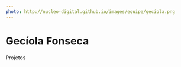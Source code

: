 ```yaml
---
photo: http://nucleo-digital.github.io/images/equipe/geciola.png
---
```


# Gecíola Fonseca

Projetos
